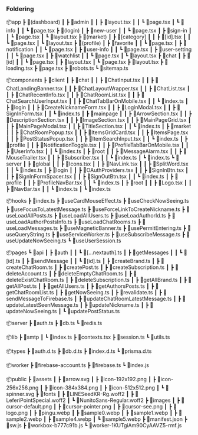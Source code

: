 ### Foldering

📦app
┣ 📂(dashboard)
┃ ┣ 📂admin
┃ ┃ ┣ 📜layout.tsx
┃ ┃ ┗ 📜page.tsx
┃ ┗ 📂info
┃ ┃ ┗ 📜page.tsx
┣ 📂(login)
┃ ┣ 📂new-user
┃ ┃ ┗ 📜page.tsx
┃ ┣ 📂sign-in
┃ ┃ ┗ 📜page.tsx
┃ ┗ 📜layout.tsx
┣ 📂(market)
┃ ┣ 📂[category]
┃ ┃ ┣ 📜[id].tsx
┃ ┃ ┗ 📜page.tsx
┃ ┗ 📜layout.tsx
┣ 📂(profile)
┃ ┣ 📂favorite
┃ ┃ ┗ 📜page.tsx
┃ ┣ 📂notification
┃ ┃ ┗ 📜page.tsx
┃ ┣ 📂user-info
┃ ┃ ┗ 📜page.tsx
┃ ┣ 📂user-setting
┃ ┃ ┗ 📜page.tsx
┃ ┣ 📂watchlist
┃ ┃ ┗ 📜page.tsx
┃ ┗ 📜layout.tsx
┣ 📂chat
┃ ┣ 📂[id]
┃ ┃ ┗ 📜page.tsx
┃ ┣ 📜layout.tsx
┃ ┗ 📜page.tsx
┣ 📜layout.tsx
┣ 📜loading.tsx
┣ 📜page.tsx
┣ 📜robots.ts
┗ 📜sitemap.ts

📦components
┣ 📂client
┃ ┣ 📂chat
┃ ┃ ┣ 📜ChatInput.tsx
┃ ┃ ┣ 📜ChatLandingBanner.tsx
┃ ┃ ┣ 📜ChatLayoutWrapper.tsx
┃ ┃ ┣ 📜ChatList.tsx
┃ ┃ ┣ 📜ChatRecentInfo.tsx
┃ ┃ ┣ 📜ChatRoomList.tsx
┃ ┃ ┣ 📜ChatSearchUserInput.tsx
┃ ┃ ┣ 📜ChatTabBarOnMobile.tsx
┃ ┃ ┗ 📜index.ts
┃ ┣ 📂login
┃ ┃ ┣ 📜CreateNicknameForm.tsx
┃ ┃ ┣ 📜LoginModal.tsx
┃ ┃ ┣ 📜SignInForm.tsx
┃ ┃ ┗ 📜index.ts
┃ ┣ 📂mainpage
┃ ┃ ┣ 📜ArrowSection.tsx
┃ ┃ ┣ 📜DescriptionSection.tsx
┃ ┃ ┣ 📜ImageSection.tsx
┃ ┃ ┣ 📜MainPageGrid.tsx
┃ ┃ ┣ 📜MainPageModal.tsx
┃ ┃ ┣ 📜TitleSection.tsx
┃ ┃ ┗ 📜index.ts
┃ ┣ 📂market
┃ ┃ ┣ 📜ChatRoomPopup.tsx
┃ ┃ ┣ 📜ItemsGridCard.tsx
┃ ┃ ┣ 📜ItemsPage.tsx
┃ ┃ ┣ 📜PostStatusPopup.tsx
┃ ┃ ┣ 📜ItemSearchInput.tsx
┃ ┃ ┗ 📜index.ts
┃ ┣ 📂profile
┃ ┃ ┣ 📜NotificationToggle.tsx
┃ ┃ ┣ 📜ProfileTabBarOnMobile.tsx
┃ ┃ ┣ 📜UserInfo.tsx
┃ ┃ ┗ 📜index.ts
┃ ┣ 📂root
┃ ┃ ┣ 📜MessageAlarm.tsx
┃ ┃ ┣ 📜MouseTrailer.tsx
┃ ┃ ┣ 📜Subscriber.tsx
┃ ┃ ┗ 📜index.ts
┃ ┗ 📜index.ts
┗ 📂server
┃ ┣ 📂global
┃ ┃ ┣ 📜Icons.tsx
┃ ┃ ┣ 📜NavLink.tsx
┃ ┃ ┣ 📜SplitWord.tsx
┃ ┃ ┗ 📜index.ts
┃ ┣ 📂login
┃ ┃ ┣ 📜OAuthProviders.tsx
┃ ┃ ┣ 📜SignInBtn.tsx
┃ ┃ ┣ 📜SignInFormSpacer.tsx
┃ ┃ ┣ 📜SignOutBtn.tsx
┃ ┃ ┗ 📜index.ts
┃ ┣ 📂profile
┃ ┃ ┣ 📜ProfileNavBar.tsx
┃ ┃ ┗ 📜index.ts
┃ ┣ 📂root
┃ ┃ ┣ 📜Logo.tsx
┃ ┃ ┣ 📜NavBar.tsx
┃ ┃ ┗ 📜index.ts
┃ ┗ 📜index.ts

📦hooks
┣ 📜index.ts
┣ 📜useCardMouseEffect.ts
┣ 📜useCheckNowSeeing.ts
┣ 📜useFocusToLatestMessage.ts
┣ 📜useForceLinkToCreateNickname.ts
┣ 📜useLoadAllPosts.ts
┣ 📜useLoadAllUsers.ts
┣ 📜useLoadAuthorId.ts
┣ 📜useLoadAuthorPostsInfo.ts
┣ 📜useLoadChatRooms.ts
┣ 📜useLoadMessages.ts
┣ 📜useMagneticBanner.ts
┣ 📜usePermitEntering.ts
┣ 📜useQueryString.ts
┣ 📜useServiceWorker.ts
┣ 📜useSubscribeMessage.ts
┣ 📜useUpdateNowSeeing.ts
┗ 📜useUserSession.ts

📦pages
┗ 📂api
┃ ┣ 📂auth
┃ ┃ ┗ 📜[...nextauth].ts
┃ ┣ 📂getMessages
┃ ┃ ┗ 📜[id].ts
┃ ┣ 📂sendMessage
┃ ┃ ┗ 📜[id].ts
┃ ┣ 📜createBrand.ts
┃ ┣ 📜createChatRoom.ts
┃ ┣ 📜createPost.ts
┃ ┣ 📜createSubscription.ts
┃ ┣ 📜deleteAccount.ts
┃ ┣ 📜deleteEmptyChatRoom.ts
┃ ┣ 📜deleteExistChatRoom.ts
┃ ┣ 📜deleteSubscription.ts
┃ ┣ 📜getAllBrand.ts
┃ ┣ 📜getAllPost.ts
┃ ┣ 📜getAllUsers.ts
┃ ┣ 📜getAuthorsPosts.ts
┃ ┣ 📜getChatRoomList.ts
┃ ┣ 📜getNowSeeing.ts
┃ ┣ 📜revalidate.ts
┃ ┣ 📜sendMessageToFirebase.ts
┃ ┣ 📜updateChatRoomLatestMessage.ts
┃ ┣ 📜updateLatestSeenMessage.ts
┃ ┣ 📜updateNickname.ts
┃ ┣ 📜updateNowSeeing.ts
┃ ┗ 📜updatePostStatus.ts

📦server
┣ 📜auth.ts
┣ 📜db.ts
┗ 📜redis.ts

📦lib
┣ 📂smtp
┃ ┗ 📜index.ts
┣ 📜contexts.tsx
┣ 📜session.ts
┗ 📜utils.ts

📦types
┣ 📜auth.d.ts
┣ 📜db.d.ts
┣ 📜index.d.ts
┗ 📜prisma.d.ts

📦worker
┣ 📜firebase-account.ts
┣ 📜firebase.ts
┗ 📜index.js

📦public
┣ 📂assets
┃ ┣ 📜arrow.svg
┃ ┣ 📜icon-192x192.png
┃ ┣ 📜icon-256x256.png
┃ ┣ 📜icon-384x384.png
┃ ┣ 📜icon-512x512.png
┃ ┗ 📜spinner.svg
┣ 📂fonts
┃ ┣ 📜LINESeedKR-Rg.woff2
┃ ┣ 📜LeferiPointSpecial.woff2
┃ ┗ 📜NunitoSans-Regular.woff2
┣ 📂images
┃ ┣ 📜cursor-default.png
┃ ┣ 📜cursor-pointer.png
┃ ┣ 📜cursor-see.png
┃ ┣ 📜logo.png
┃ ┣ 📜pingu.webp
┃ ┣ 📜sample0.webp
┃ ┣ 📜sample1.webp
┃ ┣ 📜sample2.webp
┃ ┣ 📜sample4.webp
┃ ┗ 📜sample5.webp
┣ 📜manifest.json
┣ 📜sw.js
┣ 📜workbox-b777c91b.js
┗ 📜worker-1KUTgiAm90CyAAVZ5-rmf.js

